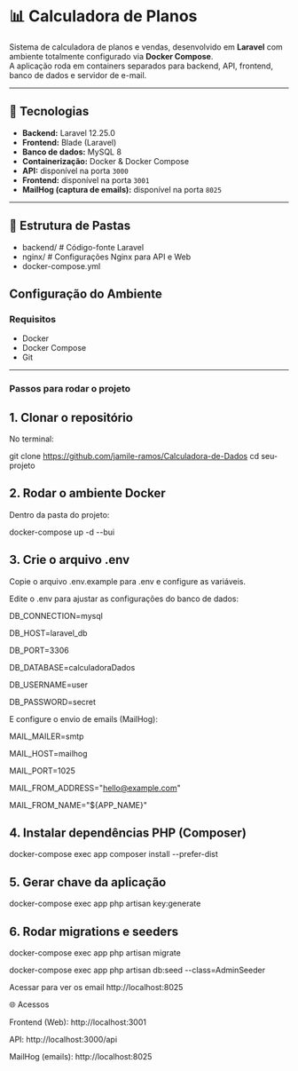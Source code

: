 # 📊 Calculadora de Planos

Sistema de calculadora de planos e vendas, desenvolvido em **Laravel** com ambiente totalmente configurado via **Docker Compose**.  
A aplicação roda em containers separados para backend, API, frontend, banco de dados e servidor de e-mail.

---

## 🚀 Tecnologias

- **Backend:** Laravel 12.25.0  
- **Frontend:** Blade (Laravel)  
- **Banco de dados:** MySQL 8  
- **Containerização:** Docker & Docker Compose  
- **API:** disponível na porta `3000`  
- **Frontend:** disponível na porta `3001`  
- **MailHog (captura de emails):** disponível na porta `8025`  

---

## 📂 Estrutura de Pastas
- backend/ # Código-fonte Laravel
- nginx/ # Configurações Nginx para API e Web
- docker-compose.yml

## Configuração do Ambiente
### Requisitos

- Docker
- Docker Compose
- Git

--- 

### Passos para rodar o projeto

## 1. Clonar o repositório
No terminal:

git clone https://github.com/jamile-ramos/Calculadora-de-Dados
cd seu-projeto

## 2. Rodar o ambiente Docker

Dentro da pasta do projeto:

docker-compose up -d --bui


## 3. Crie o arquivo .env
   
Copie o arquivo .env.example para .env e configure  as variáveis.

Edite o .env para ajustar as configurações do banco de dados:

DB_CONNECTION=mysql

DB_HOST=laravel_db

DB_PORT=3306

DB_DATABASE=calculadoraDados

DB_USERNAME=user

DB_PASSWORD=secret

E configure o envio de emails (MailHog):

MAIL_MAILER=smtp

MAIL_HOST=mailhog

MAIL_PORT=1025

MAIL_FROM_ADDRESS="hello@example.com"

MAIL_FROM_NAME="${APP_NAME}"


## 4. Instalar dependências PHP (Composer)
   
docker-compose exec app composer install --prefer-dist

## 5. Gerar chave da aplicação
   
docker-compose exec app php artisan key:generate

## 6. Rodar migrations e seeders
   
docker-compose exec app php artisan migrate

docker-compose exec app php artisan db:seed --class=AdminSeeder

Acessar para ver os email http://localhost:8025

🌐 Acessos

Frontend (Web): http://localhost:3001

API: http://localhost:3000/api

MailHog (emails): http://localhost:8025


